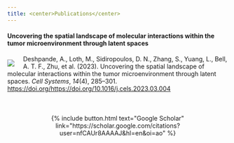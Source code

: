 ```yaml
---
title: <center>Publications</center>
---
```


#### Uncovering the spatial landscape of molecular interactions within the tumor microenvironment through latent spaces


<img src="/fertiglab/images/cell-systems-cover.jpg" align="left" style="margin: 10px 20px 0px 0px;"/>
<div>Deshpande, A., Loth, M., Sidiropoulos, D. N., Zhang, S., Yuang, L., Bell, A. T. F., Zhu, et al. (2023). Uncovering the spatial landscape of molecular interactions within the tumor microenvironment through latent spaces. <i>Cell Systems</i>, <i>14</i>(4), 285–301. <a href="https://doi.org/https://doi.org/10.1016/j.cels.2023.03.004" target="_blank">https://doi.org/https://doi.org/10.1016/j.cels.2023.03.004</a></div>

<br>
<br>
<br>

<!--#### Method of the Year 2020: spatially resolved transcriptomics


<img src="/fertiglab/images/nature-methods-cover.png" align="left" style="margin: 10px 20px 0px 0px;"/>
<div>Method of the Year 2020: spatially resolved transcriptomics. Nat Methods 18, 1 (2021). <a href="https://doi.org/10.1038/s41592-020-01042-x" target="_blank">https://doi.org/10.1038/s41592-020-01042-x</a></div>

<br>
<br>
<br>
<br>
<br>-->

<div><center>{% include button.html text="Google Scholar" link="https://scholar.google.com/citations?user=nfCAUr8AAAAJ&hl=en&oi=ao" %}</center></div>
